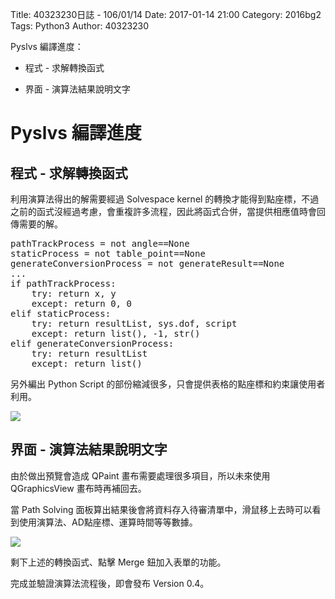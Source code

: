 Title: 40323230日誌 - 106/01/14
Date: 2017-01-14 21:00
Category: 2016bg2
Tags: Python3
Author: 40323230

Pyslvs 編譯進度：

* 程式 - 求解轉換函式

* 界面 - 演算法結果說明文字

<!-- PELICAN_END_SUMMARY -->

Pyslvs 編譯進度
===

程式 - 求解轉換函式
---

利用演算法得出的解需要經過 Solvespace kernel 的轉換才能得到點座標，不過之前的函式沒經過考慮，會重複許多流程，因此將函式合併，當提供相應值時會回傳需要的解。

<pre class="brush: python">
pathTrackProcess = not angle==None
staticProcess = not table_point==None
generateConversionProcess = not generateResult==None
...
if pathTrackProcess:
    try: return x, y
    except: return 0, 0
elif staticProcess:
    try: return resultList, sys.dof, script
    except: return list(), -1, str()
elif generateConversionProcess:
    try: return resultList
    except: return list()
</pre>

另外編出 Python Script 的部份縮減很多，只會提供表格的點座標和約束讓使用者利用。

![](https://raw.githubusercontent.com/coursemdetw/project_site_files/gh-pages/files/2016spring/g2/Python_solvespace/0114_01.jpg)

界面 - 演算法結果說明文字
---

由於做出預覽會造成 QPaint 畫布需要處理很多項目，所以未來使用 QGraphicsView 畫布時再補回去。

當 Path Solving 面板算出結果後會將資料存入待審清單中，滑鼠移上去時可以看到使用演算法、AD點座標、運算時間等等數據。

![](https://raw.githubusercontent.com/coursemdetw/project_site_files/gh-pages/files/2016spring/g2/Python_solvespace/0114_01.jpg)

剩下上述的轉換函式、點擊 Merge 鈕加入表單的功能。

完成並驗證演算法流程後，即會發布 Version 0.4。